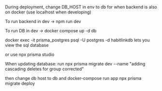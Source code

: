 During deployment, change DB_HOST in env to db for when backend is also on docker (use localhost when developing)

To run backend in dev -> npm run dev

To run DB in dev -> docker compose up -d db


 docker exec -it prisma_postgres psql -U postgres -d habitlinkdb 
 lets you view the sql database
 
or use
npx prisma studio




 When updating database:
 run 
 npx prisma migrate dev --name "adding cascading deletes for group corrected"

 then change db host to db and 
docker-compose run app npx prisma migrate deploy